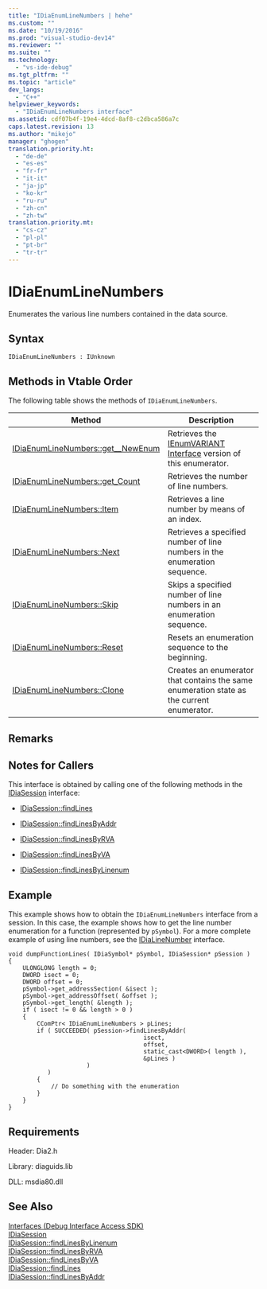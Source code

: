 ```yaml
---
title: "IDiaEnumLineNumbers | hehe"
ms.custom: ""
ms.date: "10/19/2016"
ms.prod: "visual-studio-dev14"
ms.reviewer: ""
ms.suite: ""
ms.technology: 
  - "vs-ide-debug"
ms.tgt_pltfrm: ""
ms.topic: "article"
dev_langs: 
  - "C++"
helpviewer_keywords: 
  - "IDiaEnumLineNumbers interface"
ms.assetid: cdf07b4f-19e4-4dcd-8af8-c2dbca586a7c
caps.latest.revision: 13
ms.author: "mikejo"
manager: "ghogen"
translation.priority.ht: 
  - "de-de"
  - "es-es"
  - "fr-fr"
  - "it-it"
  - "ja-jp"
  - "ko-kr"
  - "ru-ru"
  - "zh-cn"
  - "zh-tw"
translation.priority.mt: 
  - "cs-cz"
  - "pl-pl"
  - "pt-br"
  - "tr-tr"
---
```

# IDiaEnumLineNumbers
Enumerates the various line numbers contained in the data source.  
  
## Syntax  
  
```  
IDiaEnumLineNumbers : IUnknown  
```  
  
## Methods in Vtable Order  
 The following table shows the methods of `IDiaEnumLineNumbers`.  
  
|Method|Description|  
|------------|-----------------|  
|[IDiaEnumLineNumbers::get__NewEnum](../debug-interface-access/idiaenumlinenumbers--get__newenum.md)|Retrieves the [IEnumVARIANT Interface](http://msdn.microsoft.com/en-us/139e3c93-faef-4003-9079-e0e94494db3e) version of this enumerator.|  
|[IDiaEnumLineNumbers::get_Count](../debug-interface-access/idiaenumlinenumbers--get_count.md)|Retrieves the number of line numbers.|  
|[IDiaEnumLineNumbers::Item](../debug-interface-access/idiaenumlinenumbers--item.md)|Retrieves a line number by means of an index.|  
|[IDiaEnumLineNumbers::Next](../debug-interface-access/idiaenumlinenumbers--next.md)|Retrieves a specified number of line numbers in the enumeration sequence.|  
|[IDiaEnumLineNumbers::Skip](../debug-interface-access/idiaenumlinenumbers--skip.md)|Skips a specified number of line numbers in an enumeration sequence.|  
|[IDiaEnumLineNumbers::Reset](../debug-interface-access/idiaenumlinenumbers--reset.md)|Resets an enumeration sequence to the beginning.|  
|[IDiaEnumLineNumbers::Clone](../debug-interface-access/idiaenumlinenumbers--clone.md)|Creates an enumerator that contains the same enumeration state as the current enumerator.|  
  
## Remarks  
  
## Notes for Callers  
 This interface is obtained by calling one of the following methods in the [IDiaSession](../debug-interface-access/idiasession.md) interface:  
  
-   [IDiaSession::findLines](../debug-interface-access/idiasession--findlines.md)  
  
-   [IDiaSession::findLinesByAddr](../debug-interface-access/idiasession--findlinesbyaddr.md)  
  
-   [IDiaSession::findLinesByRVA](../debug-interface-access/idiasession--findlinesbyrva.md)  
  
-   [IDiaSession::findLinesByVA](../debug-interface-access/idiasession--findlinesbyva.md)  
  
-   [IDiaSession::findLinesByLinenum](../debug-interface-access/idiasession--findlinesbylinenum.md)  
  
## Example  
 This example shows how to obtain the `IDiaEnumLineNumbers` interface from a session. In this case, the example shows how to get the line number enumeration for a function (represented by `pSymbol`). For a more complete example of using line numbers, see the [IDiaLineNumber](../debug-interface-access/idialinenumber.md) interface.  
  
```cpp#  
void dumpFunctionLines( IDiaSymbol* pSymbol, IDiaSession* pSession )  
{  
    ULONGLONG length = 0;  
    DWORD isect = 0;  
    DWORD offset = 0;  
    pSymbol->get_addressSection( &isect );  
    pSymbol->get_addressOffset( &offset );  
    pSymbol->get_length( &length );  
    if ( isect != 0 && length > 0 )  
    {  
        CComPtr< IDiaEnumLineNumbers > pLines;  
        if ( SUCCEEDED( pSession->findLinesByAddr(  
                                      isect,  
                                      offset,  
                                      static_cast<DWORD>( length ),  
                                      &pLines )  
                      )  
           )  
        {  
            // Do something with the enumeration  
        }  
    }  
}  
```  
  
## Requirements  
 Header: Dia2.h  
  
 Library: diaguids.lib  
  
 DLL: msdia80.dll  
  
## See Also  
 [Interfaces (Debug Interface Access SDK)](../debug-interface-access/interfaces--debug-interface-access-sdk-.md)   
 [IDiaSession](../debug-interface-access/idiasession.md)   
 [IDiaSession::findLinesByLinenum](../debug-interface-access/idiasession--findlinesbylinenum.md)   
 [IDiaSession::findLinesByRVA](../debug-interface-access/idiasession--findlinesbyrva.md)   
 [IDiaSession::findLinesByVA](../debug-interface-access/idiasession--findlinesbyva.md)   
 [IDiaSession::findLines](../debug-interface-access/idiasession--findlines.md)   
 [IDiaSession::findLinesByAddr](../debug-interface-access/idiasession--findlinesbyaddr.md)